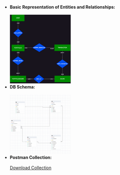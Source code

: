 <ul>
  <li>
    <strong>Basic Representation of Entities and Relationships:</strong>
    <br>
    <br>
    <img src="/BasicErDiagram.png" width="200">
  </li>
  <li>
    <strong>DB Schema:</strong>
    <br>
    <br>
    <img src="/DB Schema.png" width="200">
  </li>
    <li>
    <strong>Postman Collection:</strong>
    <br>
    <br>
     <a href="/Postman_collection.json" download> Download Collection</a>
  </li>
  
</ul>
